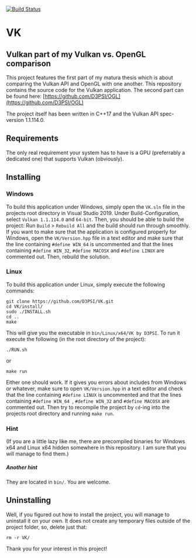 [![Build Status](https://travis-ci.com/D3PSI/VK.svg?branch=master)](https://travis-ci.com/D3PSI/VK)
# VK
## Vulkan part of my Vulkan vs. OpenGL comparison

This project features the first part of my matura thesis which is about comparing the Vulkan API and OpenGL with one another. This repository contains the source code for the Vulkan application. The second part can be found here: [https://github.com/D3PSI/OGL](https://github.com/D3PSI/OGL)

The project itself has been written in C++17 and the Vulkan API spec-version 1.1.114.0.

## Requirements

The only real requirement your system has to have is a GPU (preferrably a dedicated one) that supports Vulkan (obviously).

## Installing

### Windows

To build this application under Windows, simply open the `VK.sln` file in the projects root directory in Visual Studio 2019. 
Under Build-Configuration, select `Vulkan 1.1.114.0` and `64-bit`. Then, you should be able to build the project:
Run `Build` > `Rebuild All` and the build should run through smoothly.
If you want to make sure that the application is configured properly for Windows, open the `VK/Version.hpp` file in a text editor and make sure that the line containing `#define WIN_64` is uncommented and that the lines containing `#define WIN_32`, `#define MACOSX` and `#define LINUX` are commented out. Then, rebuild the solution.

### Linux

To build this application under Linux, simply execute the following commands:

    git clone https://github.com/D3PSI/VK.git
    cd VK/install/
    sudo ./INSTALL.sh
    cd ..
    make

This will give you the executable in `bin/Linux/x64/VK by D3PSI`. 
To run it execute the following (in the root directory of the project):

    ./RUN.sh

or

    make run

Either one should work. If it gives you errors about includes from Windows or whatever, make sure to open `VK/Version.hpp` in a text editor and check that the line containing `#define LINUX` is uncommented and that the lines containing `#define WIN_64 `, `#define WIN_32` and `#define MACOSX` are commented out. Then try to recompile the project by `cd`-ing into the projects root directory and running `make run`.

### Hint
(If you are a little lazy like me, there are precompiled binaries for Windows x64 and Linux x64 hidden somewhere in this repository. I am sure that you will manage to find them.)

##### Another hint

They are located in `bin/`. You are welcome.

## Uninstalling

Well, if you figured out how to install the project, you will manage to uninstall it on your own. It does not create any temporary files outside of the project folder, so, delete just that:

    rm -r VK/

Thank you for your interest in this project!
